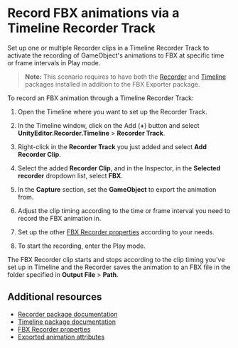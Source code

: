 # Record FBX animations via a Timeline Recorder Track

Set up one or multiple Recorder clips in a Timeline Recorder Track to activate the recording of GameObject's animations to FBX at specific time or frame intervals in Play mode.

>**Note:** This scenario requires to have both the [Recorder](https://docs.unity3d.com/Packages/com.unity.recorder@latest) and [Timeline](https://docs.unity3d.com/Packages/com.unity.timeline@latest) packages installed in addition to the FBX Exporter package.

To record an FBX animation through a Timeline Recorder Track:

1. Open the Timeline where you want to set up the Recorder Track.

2. In the Timeline window, click on the Add (**+**) button and select **UnityEditor.Recorder.Timeline** > **Recorder Track**.

3. Right-click in the **Recorder Track** you just added and select **Add Recorder Clip**.

4. Select the added **Recorder Clip**, and in the Inspector, in the **Selected recorder** dropdown list, select **FBX**.

6. In the **Capture** section, set the **GameObject** to export the animation from.

6. Adjust the clip timing according to the time or frame interval you need to record the FBX animation in.

7. Set up the other [FBX Recorder properties](ref-recorder-properties.md) according to your needs.

8. To start the recording, enter the Play mode.

The FBX Recorder clip starts and stops according to the clip timing you've set up in Timeline and the Recorder saves the animation to an FBX file in the folder specified in **Output File** > **Path**.

## Additional resources

* [Recorder package documentation](https://docs.unity3d.com/Packages/com.unity.recorder@latest)
* [Timeline package documentation](https://docs.unity3d.com/Packages/com.unity.timeline@latest)
* [FBX Recorder properties](ref-recorder-properties.md)
* [Exported animation attributes](exported-attributes.md#animation)
